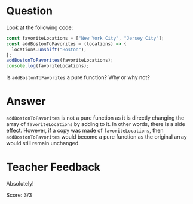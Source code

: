 # Question

Look at the following code:

```js
const favoriteLocations = ["New York City", "Jersey City"];
const addBostonToFavorites = (locations) => {
  locations.unshift("Boston");
};
addBostonToFavorites(favoriteLocations);
console.log(favoriteLocations);
```

Is `addBostonToFavorites` a pure function? Why or why not?

# Answer
`addBostonToFavorites` is not a pure function as it is directly changing the array of `favoriteLocations` by adding to it. In other words, there is a side effect. However, if a copy was made of `favoriteLocations`, then `addBostonToFavorites` would become a pure function as the original array would still remain unchanged. 

# Teacher Feedback

Absolutely!

Score: 3/3